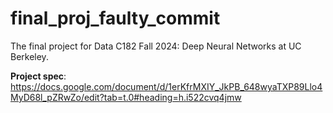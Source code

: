# final_proj_faulty_commit

The final project for Data C182 Fall 2024: Deep Neural Networks at UC Berkeley.

**Project spec**: https://docs.google.com/document/d/1erKfrMXIY_JkPB_648wyaTXP89Llo4MyD68l_pZRwZo/edit?tab=t.0#heading=h.i522cvq4jmw

